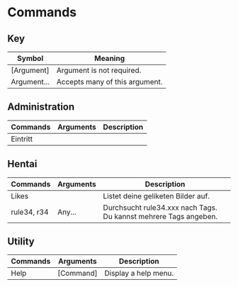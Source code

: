 # Commands

## Key 
| Symbol      | Meaning                        |
| ----------- | ------------------------------ |
| [Argument]  | Argument is not required.      |
| Argument... | Accepts many of this argument. |

## Administration
| Commands | Arguments | Description |
| -------- | --------- | ----------- |
| Eintritt |           |             |

## Hentai
| Commands    | Arguments | Description                                                      |
| ----------- | --------- | ---------------------------------------------------------------- |
| Likes       |           | Listet deine geliketen Bilder auf.                               |
| rule34, r34 | Any...    | Durchsucht rule34.xxx nach Tags. Du kannst mehrere Tags angeben. |

## Utility
| Commands | Arguments | Description          |
| -------- | --------- | -------------------- |
| Help     | [Command] | Display a help menu. |

